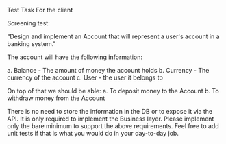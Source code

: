 Test Task For the client

Screening test:

“Design and implement an Account that will represent a user's
account in a banking system."

The account will have the following information:

a. Balance - The amount of money the account holds
b. Currency - The currency of the account
c. User - the user it belongs to

On top of that we should be able:
a. To deposit money to the Account
b. To withdraw money from the Account

There is no need to store the information in the DB or to expose
it via the API.
It is only required to implement the Business layer.
Please implement only the bare minimum to support the above requirements.
Feel free to add unit tests if that is what you would do in your day-to-day job.
